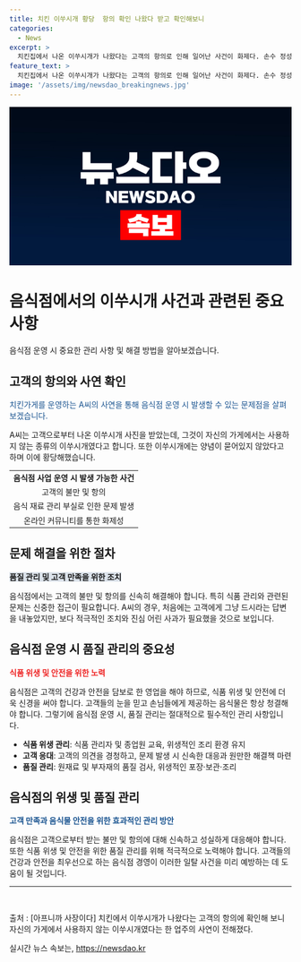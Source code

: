 ```yaml
---
title: 치킨 이쑤시개 황당  항의 확인 나왔다 받고 확인해보니
categories:
  - News
excerpt: >
  치킨집에서 나온 이쑤시개가 나왔다는 고객의 항의로 인해 일어난 사건이 화제다. 손수 정성을 다해 만든 음식에 나무 이쑤시개가 섞인 사진이 제보되면서 논란이 일었다. 업주는 고객에게 황당한 사실을 확인했고, 재차 만든 음식을 보내며 사과했다. 이에 누리꾼들은 배달 거지들에 대한 비판을 표명하며 분노를 토로했다. #자영업자 #치킨 #이쑤시개 #배달거지 #아프니까사장이다
feature_text: >
  치킨집에서 나온 이쑤시개가 나왔다는 고객의 항의로 인해 일어난 사건이 화제다. 손수 정성을 다해 만든 음식에 나무 이쑤시개가 섞인 사진이 제보되면서 논란이 일었다. 업주는 고객에게 황당한 사실을 확인했고, 재차 만든 음식을 보내며 사과했다. 이에 누리꾼들은 배달 거지들에 대한 비판을 표명하며 분노를 토로했다. #자영업자 #치킨 #이쑤시개 #배달거지 #아프니까사장이다
image: '/assets/img/newsdao_breakingnews.jpg'
---
```


<p><img src="/assets/img/newsdao_breakingnews.jpg" alt="ontimetimes 속보" /></p>

<h1>음식점에서의 이쑤시개 사건과 관련된 중요 사항</h1>

<p data-ke-size="size16">음식점 운영 시 중요한 관리 사항 및 해결 방법을 알아보겠습니다.</p>

<h2 data-ke-size="size26">고객의 항의와 사연 확인</h2>

<p><span style="color: #1a5490;">치킨가게를 운영하는 A씨의 사연을 통해 음식점 운영 시 발생할 수 있는 문제점을 살펴보겠습니다.</span></p>

<p>A씨는 고객으로부터 나온 이쑤시개 사진을 받았는데, 그것이 자신의 가게에서는 사용하지 않는 종류의 이쑤시개였다고 합니다. 또한 이쑤시개에는 양념이 묻어있지 않았다고 하며 이에 황당해했습니다.</p>

<table>
    <tr>
        <td style="text-align: center; height: 17px;"><b>음식점 사업 운영 시 발생 가능한 사건</b></td>
    </tr>
    <tr>
        <td style="text-align: center; height: 17px;">고객의 불만 및 항의</td>
    </tr>
    <tr>
        <td style="text-align: center; height: 17px;">음식 재료 관리 부실로 인한 문제 발생</td>
    </tr>
    <tr>
        <td style="text-align: center; height: 17px;">온라인 커뮤니티를 통한 화제성</td>
    </tr>
</table>

<h2 data-ke-size="size26">문제 해결을 위한 절차</h2>

<p><b><span style="background-color: #21538527;">품질 관리 및 고객 만족을 위한 조치</span></b></p>

<p>음식점에서는 고객의 불만 및 항의를 신속히 해결해야 합니다. 특히 식품 관리와 관련된 문제는 신중한 접근이 필요합니다. A씨의 경우, 처음에는 고객에게 그냥 드시라는 답변을 내놓았지만, 보다 적극적인 조치와 진심 어린 사과가 필요했을 것으로 보입니다.</p>

<h2 data-ke-size="size26">음식점 운영 시 품질 관리의 중요성</h2>

<p><b><span style="color: #ee2323;">식품 위생 및 안전을 위한 노력</span></b></p>

<p>음식점은 고객의 건강과 안전을 담보로 한 영업을 해야 하므로, 식품 위생 및 안전에 더욱 신경을 써야 합니다. 고객들의 눈을 믿고 손님들에게 제공하는 음식물은 항상 청결해야 합니다. 그렇기에 음식점 운영 시, 품질 관리는 절대적으로 필수적인 관리 사항입니다.</p>

<ul>
    <li><b>식품 위생 관리</b>: 식품 관리자 및 종업원 교육, 위생적인 조리 환경 유지</li>
    <li><b>고객 응대</b>: 고객의 의견을 경청하고, 문제 발생 시 신속한 대응과 원만한 해결책 마련</li>
    <li><b>품질 관리</b>: 원재료 및 부자재의 품질 검사, 위생적인 포장·보관·조리</li>
</ul>

<h2 data-ke-size="size26">음식점의 위생 및 품질 관리</h2>

<p><b><span style="color: #1a5490;">고객 만족과 음식물 안전을 위한 효과적인 관리 방안</span></b></p>

<p>음식점은 고객으로부터 받는 불만 및 항의에 대해 신속하고 성실하게 대응해야 합니다. 또한 식품 위생 및 안전을 위한 품질 관리를 위해 적극적으로 노력해야 합니다. 고객들의 건강과 안전을 최우선으로 하는 음식점 경영이 이러한 일탈 사건을 미리 예방하는 데 도움이 될 것입니다.</p>

<hr>

<p data-ke-size="size16">&nbsp;</p>

<p>출처 : [아프니까 사장이다] 치킨에서 이쑤시개가 나왔다는 고객의 항의에 확인해 보니 자신의 가게에서 사용하지 않는 이쑤시개였다는 한 업주의 사연이 전해졌다.</p>
실시간 뉴스 속보는, <a href="https://newsdao.kr" rel="dofollow">https://newsdao.kr</a>


